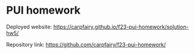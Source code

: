 # PUI homework

Deployed website: https://carpfairy.github.io/f23-pui-homework/solution-hw5/

Repository link: https://github.com/carpfairy/f23-pui-homework/
